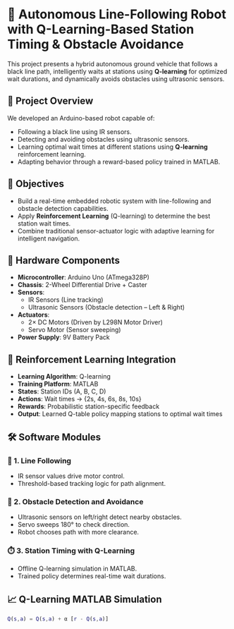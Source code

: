 # 🚗 Autonomous Line-Following Robot with Q-Learning-Based Station Timing & Obstacle Avoidance

This project presents a hybrid autonomous ground vehicle that follows a black line path, intelligently waits at stations using **Q-learning** for optimized wait durations, and dynamically avoids obstacles using ultrasonic sensors.

## 📌 Project Overview

We developed an Arduino-based robot capable of:
- Following a black line using IR sensors.
- Detecting and avoiding obstacles using ultrasonic sensors.
- Learning optimal wait times at different stations using **Q-learning** reinforcement learning.
- Adapting behavior through a reward-based policy trained in MATLAB.

## 🎯 Objectives

- Build a real-time embedded robotic system with line-following and obstacle detection capabilities.
- Apply **Reinforcement Learning** (Q-learning) to determine the best station wait times.
- Combine traditional sensor-actuator logic with adaptive learning for intelligent navigation.

## 🤖 Hardware Components

- **Microcontroller**: Arduino Uno (ATmega328P)
- **Chassis**: 2-Wheel Differential Drive + Caster
- **Sensors**:
  - IR Sensors (Line tracking)
  - Ultrasonic Sensors (Obstacle detection – Left & Right)
- **Actuators**:
  - 2× DC Motors (Driven by L298N Motor Driver)
  - Servo Motor (Sensor sweeping)
- **Power Supply**: 9V Battery Pack

## 🧠 Reinforcement Learning Integration

- **Learning Algorithm**: Q-learning
- **Training Platform**: MATLAB
- **States**: Station IDs (A, B, C, D)
- **Actions**: Wait times → {2s, 4s, 6s, 8s, 10s}
- **Rewards**: Probabilistic station-specific feedback
- **Output**: Learned Q-table policy mapping stations to optimal wait times

## 🛠️ Software Modules

### 🔄 1. Line Following
- IR sensor values drive motor control.
- Threshold-based tracking logic for path alignment.

### 🚧 2. Obstacle Detection and Avoidance
- Ultrasonic sensors on left/right detect nearby obstacles.
- Servo sweeps 180° to check direction.
- Robot chooses path with more clearance.

### ⏱️ 3. Station Timing with Q-Learning
- Offline Q-learning simulation in MATLAB.
- Trained policy determines real-time wait durations.

## 📈 Q-Learning MATLAB Simulation

```matlab
Q(s,a) = Q(s,a) + α [r - Q(s,a)]

